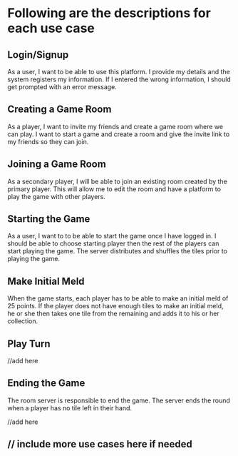 # Following are the descriptions for each use case
## Login/Signup
As a user, I want to be able to use this platform. I provide my details and the system registers my information. If I entered the wrong information, I should get prompted with an error message.

## Creating a Game Room
As a player, I want to invite my friends and create a game room where we can play. I want to start a game and create a room and give the invite link to my friends so they can join.

## Joining a Game Room
As a secondary player, I will be able to join an existing room created by the primary player. This will allow me to edit the room and have a platform to play the game with other players.

## Starting the Game
As a user, I want to to be able to start the game once I have logged in. I should be able to choose starting player then the rest of the players can start playing the game. The server distributes and shuffles the tiles prior to playing the game.

## Make Initial Meld
When the game starts, each player has to be able to make an initial meld of 25 points. If the player does not have enough tiles to make an initial meld, he or she then takes one tile from the remaining and adds it to his or her collection. 
## Play Turn

//add here

## Ending the Game
The room server is responsible to end the game. The server ends the round when a player has no tile left in their hand. 

//add here

## // include more use cases here if needed